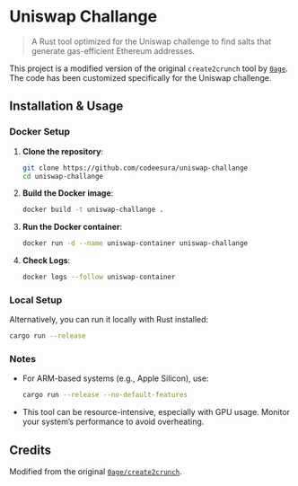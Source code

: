 # Uniswap Challange

> A Rust tool optimized for the Uniswap challenge to find salts that generate gas-efficient Ethereum addresses.

This project is a modified version of the original `create2crunch` tool by [`0age`](https://github.com/0age/create2crunch). The code has been customized specifically for the Uniswap challenge.

## Installation & Usage

### Docker Setup
1. **Clone the repository**:
   ```sh
   git clone https://github.com/codeesura/uniswap-challange
   cd uniswap-challange
   ```

2. **Build the Docker image**:
   ```sh
   docker build -t uniswap-challange .
   ```

3. **Run the Docker container**:
   ```sh
   docker run -d --name uniswap-container uniswap-challange
   ```
4. **Check Logs**:
   ```sh
   docker logs --follow uniswap-container
   ```

### Local Setup
Alternatively, you can run it locally with Rust installed:
```sh
cargo run --release
```

### Notes
- For ARM-based systems (e.g., Apple Silicon), use:
  ```sh
  cargo run --release --no-default-features
  ```
- This tool can be resource-intensive, especially with GPU usage. Monitor your system’s performance to avoid overheating.
  
## Credits
Modified from the original [`0age/create2crunch`](https://github.com/0age/create2crunch).
